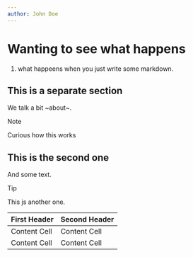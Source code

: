 ```yaml
---
author: John Doe
---
```


# Wanting to see what happens

1. what happeens when you just write some markdown.

## This is a separate section

We talk a bit ~about~.

> [!NOTE]
> Curious how this works

## This is the second one

And some text.

> [!TIP]
> This js another one.

| First Header  | Second Header |
| ------------- | ------------- |
| Content Cell  | Content Cell  |
| Content Cell  | Content Cell  |